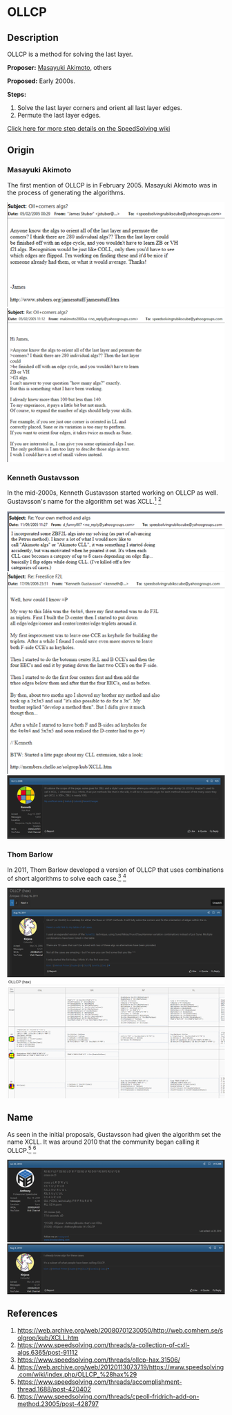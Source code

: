 # OLLCP

## Description

OLLCP is a method for solving the last layer.

**Proposer:** [Masayuki Akimoto](CubingContributors/MethodDevelopers.md#akimoto-masayuki), others

**Proposed:** Early 2000s.

**Steps:**

1. Solve the last layer corners and orient all last layer edges.
2. Permute the last layer edges.

[Click here for more step details on the SpeedSolving wiki](https://www.speedsolving.com/wiki/index.php/OLLCP)

## Origin

### Masayuki Akimoto

The first mention of OLLCP is in February 2005. Masayuki Akimoto was in the process of generating the algorithms.

![](img/OLLCP/Akimoto1.png)
![](img/OLLCP/Akimoto2.png)

### Kenneth Gustavsson

In the mid-2000s, Kenneth Gustavsson started working on OLLCP as well. Gustavsson's name for the algorithm set was XCLL.[<sup>1</sup>][1] [<sup>2</sup>][2]

![](img/OLLCP/Kenneth1.png)
![](img/OLLCP/Kenneth2.png)
![](img/OLLCP/Kenneth3.png)

### Thom Barlow

In 2011, Thom Barlow developed a version of OLLCP that uses combinations of short algorithms to solve each case.[<sup>3</sup>][3] [<sup>4</sup>][4]

![](img/OLLCP/Barlow1.png)
![](img/OLLCP/Barlow2.png)

## Name

As seen in the initial proposals, Gustavsson had given the algorithm set the name XCLL. It was around 2010 that the community began calling it OLLCP.[<sup>5</sup>][5] [<sup>6</sup>][6]

![](img/OLLCP/Name1.png)
![](img/OLLCP/Name2.png)

## References

1. https://web.archive.org/web/20080701230050/http://web.comhem.se/solgrop/kub/XCLL.htm
2. https://www.speedsolving.com/threads/a-collection-of-cxll-algs.6365/post-91112
3. https://www.speedsolving.com/threads/ollcp-hax.31506/
4. https://web.archive.org/web/20120113073719/https://www.speedsolving.com/wiki/index.php/OLLCP_%28hax%29
5. https://www.speedsolving.com/threads/accomplishment-thread.1688/post-420402
6. https://www.speedsolving.com/threads/cpeoll-fridrich-add-on-method.23005/post-428797


[1]: https://web.archive.org/web/20080701230050/http://web.comhem.se/solgrop/kub/XCLL.htm
[2]: https://www.speedsolving.com/threads/a-collection-of-cxll-algs.6365/post-91112
[3]: https://www.speedsolving.com/threads/ollcp-hax.31506/
[4]: https://web.archive.org/web/20120113073719/https://www.speedsolving.com/wiki/index.php/OLLCP_%28hax%29
[5]: https://www.speedsolving.com/threads/accomplishment-thread.1688/post-420402
[6]: https://www.speedsolving.com/threads/cpeoll-fridrich-add-on-method.23005/post-428797